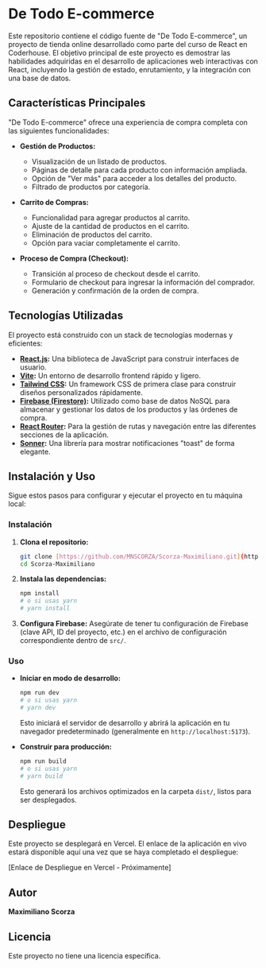 # De Todo E-commerce

Este repositorio contiene el código fuente de "De Todo E-commerce", un proyecto de tienda online desarrollado como parte del curso de React en Coderhouse. El objetivo principal de este proyecto es demostrar las habilidades adquiridas en el desarrollo de aplicaciones web interactivas con React, incluyendo la gestión de estado, enrutamiento, y la integración con una base de datos.

## Características Principales

"De Todo E-commerce" ofrece una experiencia de compra completa con las siguientes funcionalidades:

* **Gestión de Productos:**
    * Visualización de un listado de productos.
    * Páginas de detalle para cada producto con información ampliada.
    * Opción de "Ver más" para acceder a los detalles del producto.
    * Filtrado de productos por categoría.

* **Carrito de Compras:**
    * Funcionalidad para agregar productos al carrito.
    * Ajuste de la cantidad de productos en el carrito.
    * Eliminación de productos del carrito.
    * Opción para vaciar completamente el carrito.

* **Proceso de Compra (Checkout):**
    * Transición al proceso de checkout desde el carrito.
    * Formulario de checkout para ingresar la información del comprador.
    * Generación y confirmación de la orden de compra.

## Tecnologías Utilizadas

El proyecto está construido con un stack de tecnologías modernas y eficientes:

* **[React.js](https://react.dev/):** Una biblioteca de JavaScript para construir interfaces de usuario.
* **[Vite](https://vitejs.dev/):** Un entorno de desarrollo frontend rápido y ligero.
* **[Tailwind CSS](https://tailwindcss.com/docs):** Un framework CSS de primera clase para construir diseños personalizados rápidamente.
* **[Firebase (Firestore)](https://firebase.google.com/docs/firestore):** Utilizado como base de datos NoSQL para almacenar y gestionar los datos de los productos y las órdenes de compra.
* **[React Router](https://reactrouter.com/en/main/start/overview):** Para la gestión de rutas y navegación entre las diferentes secciones de la aplicación.
* **[Sonner](https://sonner.emilkowal.ski/):** Una librería para mostrar notificaciones "toast" de forma elegante.

## Instalación y Uso

Sigue estos pasos para configurar y ejecutar el proyecto en tu máquina local:

### Instalación

1.  **Clona el repositorio:**
    ```bash
    git clone [https://github.com/MNSCORZA/Scorza-Maximiliano.git](https://github.com/MNSCORZA/Scorza-Maximiliano.git)
    cd Scorza-Maximiliano
    ```

2.  **Instala las dependencias:**
    ```bash
    npm install
    # o si usas yarn
    # yarn install
    ```

3.  **Configura Firebase:**
    Asegúrate de tener tu configuración de Firebase (clave API, ID del proyecto, etc.) en el archivo de configuración correspondiente dentro de `src/`.

### Uso

* **Iniciar en modo de desarrollo:**
    ```bash
    npm run dev
    # o si usas yarn
    # yarn dev
    ```
    Esto iniciará el servidor de desarrollo y abrirá la aplicación en tu navegador predeterminado (generalmente en `http://localhost:5173`).

* **Construir para producción:**
    ```bash
    npm run build
    # o si usas yarn
    # yarn build
    ```
    Esto generará los archivos optimizados en la carpeta `dist/`, listos para ser desplegados.

## Despliegue

Este proyecto se desplegará en Vercel. El enlace de la aplicación en vivo estará disponible aquí una vez que se haya completado el despliegue:

[Enlace de Despliegue en Vercel - Próximamente]

## Autor

**Maximiliano Scorza**

## Licencia

Este proyecto no tiene una licencia específica.
